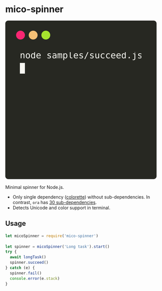 # mico-spinner

<img src="./terminal-screenshot.svg" alt="screenshot">


Minimal spinner for Node.js.

* Only single dependency ([colorette](https://github.com/jorgebucaran/colorette)) without sub-dependencies. In contrast, `ora` has [30 sub-dependencies](https://npm.anvaka.com/#/view/2d/ora).
* Detects Unicode and color support in terminal.

## Usage

```js
let micoSpinner = require('mico-spinner')

let spinner = micoSpinner('Long task').start()
try {
  await longTask()
  spinner.succeed()
} catch (e) {
  spinner.fail()
  console.error(e.stack)
}
```

